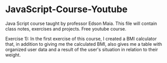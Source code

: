 # JavaScript-Course-Youtube
Java Script course taught by professor Edson Maia. This file will contain class notes, exercises and projects. Free youtube course.

Exercise 1):
In the first exercise of this course, I created a BMI calculator that, in addition to giving me the calculated BMI, also gives me a table with organized user data and a result of the user's situation in relation to their weight.
